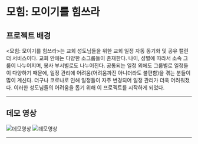 # 모힘: 모이기를 힘쓰라

## 프로젝트 배경

<모힘: 모이기를 힘쓰라>는 교회 성도님들을 위한 교회 일정 자동 동기화 및 공유 캘린더 서비스이다. 교회 안에는 다양한 소그룹들이 존재한다. 나이, 성별에 따라서 소속 그룹이 나누어지며, 봉사 부서별로도 나누어진다. 공통되는 일정 외에도 그룹별로 일정들이 다양하기 때문에, 일정 관리에 어려움(어려움까진 아니더라도 불편함)을 겪는 분들이 많이 계신다. 더구나 코로나로 인해 일정들이 자주 변경되어 일정 관리가 더욱 어려워졌다. 이러한 성도님들의 어려움을 돕기 위해 이 프로젝트를 시작하게 되었다.

---

## 데모 영상

![데모영상](./screenshots/demo1.gif)
![데모영상](./screenshots/demo2.gif)

---
